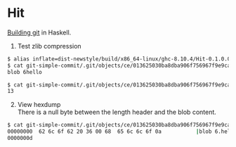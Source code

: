 # Hit

[Building git](https://shop.jcoglan.com/building-git/) in Haskell.

1. Test zlib compression

```bash
$ alias inflate=dist-newstyle/build/x86_64-linux/ghc-8.10.4/Hit-0.1.0.0/x/Hit/build/Hit/Hit
$ cat git-simple-commit/.git/objects/ce/013625030ba8dba906f756967f9e9ca394464a | inflate
blob 6hello

$ cat git-simple-commit/.git/objects/ce/013625030ba8dba906f756967f9e9ca394464a | inflate | wc -c
13
```

2. View hexdump  
  There is a null byte between the length header and the blob content.

```bash
$ cat git-simple-commit/.git/objects/ce/013625030ba8dba906f756967f9e9ca394464a | inflate | hexdump -C
00000000  62 6c 6f 62 20 36 00 68  65 6c 6c 6f 0a           |blob 6.hello.|
0000000d
```
